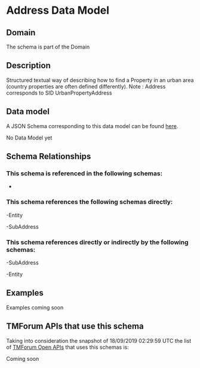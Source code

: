 # Address Data Model

## Domain

The  schema is part of the  Domain

## Description

Structured textual way of describing how to find a Property in an urban area (country properties are often
defined differently).
Note : Address corresponds to SID UrbanPropertyAddress

## Data model

A JSON Schema corresponding to this data model can be found
[here](https://github.com/tmforum-rand/schemas/blob/master/Common/Address.schema.json).

No Data Model yet

## Schema Relationships

### This schema is referenced in the following schemas:

-

### This schema references the following schemas directly:

-Entity

-SubAddress

### This schema references directly or indirectly by the following schemas:

-SubAddress

-Entity



## Examples

Examples coming soon

## TMForum APIs that use this schema

Taking into consideration the snapshot of 18/09/2019 02:29:59 UTC the list of [TMForum Open APIs](https://www.tmforum.org/open-apis/) that uses this schemas is:

Coming soon